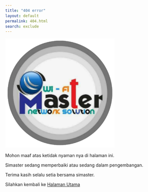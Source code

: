 ```yaml
---
title: "404 error"
layout: default
permalink: 404.html
search: exclude
---  
```

<img src="/assets/images/logo.png" alt="logo simaster" width="350" height="350">
<p>Mohon maaf atas ketidak nyaman nya di halaman ini.</p>
<p>Simaster sedang memperbaiki atau sedang dalam pengembangan.</p>
<p>Terima kasih selalu setia bersama simaster.</p>
<p>Silahkan kembali ke <a href="/">Halaman Utama</a></p>

